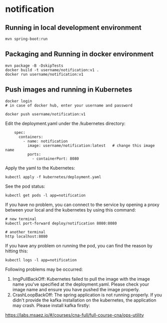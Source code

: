 <!-- notification\README.md -->

# notification

## Running in local development environment

```
mvn spring-boot:run
```

## Packaging and Running in docker environment

```
mvn package -B -DskipTests
docker build -t username/notification:v1 .
docker run username/notification:v1
```

## Push images and running in Kubernetes

```
docker login 
# in case of docker hub, enter your username and password

docker push username/notification:v1
```

Edit the deployment.yaml under the /kubernetes directory:
```
    spec:
      containers:
        - name: notification
          image: username/notification:latest   # change this image name
          ports:
            - containerPort: 8080

```

Apply the yaml to the Kubernetes:
```
kubectl apply -f kubernetes/deployment.yaml
```

See the pod status:
```
kubectl get pods -l app=notification
```

If you have no problem, you can connect to the service by opening a proxy between your local and the kubernetes by using this command:
```
# new terminal
kubectl port-forward deploy/notification 8080:8080

# another terminal
http localhost:8080
```

If you have any problem on running the pod, you can find the reason by hitting this:
```
kubectl logs -l app=notification
```

Following problems may be occurred:

1. ImgPullBackOff:  Kubernetes failed to pull the image with the image name you've specified at the deployment.yaml. Please check your image name and ensure you have pushed the image properly.
1. CrashLoopBackOff: The spring application is not running properly. If you didn't provide the kafka installation on the kubernetes, the application may crash. Please install kafka firstly:

https://labs.msaez.io/#/courses/cna-full/full-course-cna/ops-utility

